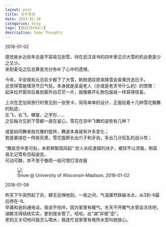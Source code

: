 ```yaml
---
layout: post
title: 关于冬天
date: 2019-01-10
categories: blog
tags: [琐记(Other)]
description: Some Thoughts
---
```


2018-01-02

感觉故乡近些年总是不容易见到雪，待在武汉读书的四年里见识大雪的机会更是少之又少。  
来到麦屯之后总算是充分弥补了心中的遗憾。

今年，平安夜和元旦前夕都下了大雪，默默感叹原来降雪会查黄历选日子。  
总觉得雪能增添节日气氛，本身就是圣诞老人（亦或是老天爷什么的）的馈赠：  
起床拉开窗帘后看到窗外白茫茫一片，就像撕开礼物包装纸一样获得惊喜。

上次在芝加哥旅行时曾见到一张贺卡，简简单单的设计，正面绘着十几种雪花飘舞的轨迹，  
左飞，右飞，螺旋，之字形……  
之后每次见到下雪都一直在留心，雪花在空中飞舞的姿势有几种？

或是如同舞者般优雅的旋转，舞姿本身就有许多变化；  
若是裹挟在一阵疾风里，雪花旋即长出爪子和牙齿，多出几分狂乱的战斗性；

“撒盐空中差可拟，未若柳絮因风起”
世人长叹道韫的诗才，裙钗不让须眉，倒容易忘记雪有百般姿态，  
可动可静，并不至于像雨一般可恨打湿衣服

<figure>
<img src="{{ "img/hwang_snow-min.jpg" | absolute_url }}" />
<figcaption>Snow @ University of Wisconsin-Madison, 2018-01-02 </figcaption>
</figure>

2018-01-09

昨天下午突然起了风，肆无忌惮地刮。一夜之间，气温骤然跌破冰点，从3到-6最后停在-9。  
早晨和爸妈通电话，我说不怕冷，因为家里有暖气。冬天不开暖气水管会冻住吧，湖都冻得结结实实，更别提水管了。哈哈，此“湖”非彼“壶”。  
老妈又关切地问我怎么喝水，我连忙说家里有电热水壶叫她放心。






